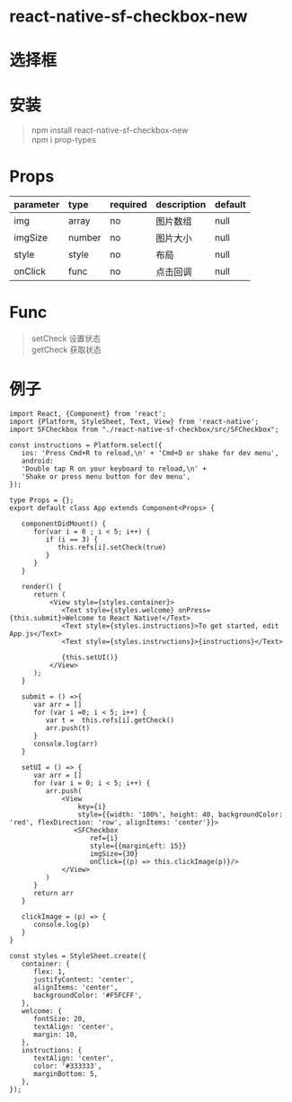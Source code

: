 # react-native-sf-checkbox-new

# 选择框

# 安装
> npm install react-native-sf-checkbox-new  
> npm i prop-types

# Props
|  parameter  |  type  |  required  |   description  |  default  |
|:-----|:-----|:-----|:-----|:-----|
|img|array|no|图片数组|null|
|imgSize|number|no|图片大小|null|
|style|style|no|布局|null
|onClick|func|no|点击回调|null|

# Func
> setCheck 设置状态  
> getCheck 获取状态

# 例子
```
import React, {Component} from 'react';
import {Platform, StyleSheet, Text, View} from 'react-native';
import SFCheckbox from "./react-native-sf-checkbox/src/SFCheckbox";

const instructions = Platform.select({
   ios: 'Press Cmd+R to reload,\n' + 'Cmd+D or shake for dev menu',
   android:
   'Double tap R on your keyboard to reload,\n' +
   'Shake or press menu button for dev menu',
});

type Props = {};
export default class App extends Component<Props> {

   componentDidMount() {
      for(var i = 0 ; i < 5; i++) {
         if (i == 3) {
            this.refs[i].setCheck(true)
         }
      }
   }

   render() {
      return (
          <View style={styles.container}>
             <Text style={styles.welcome} onPress={this.submit}>Welcome to React Native!</Text>
             <Text style={styles.instructions}>To get started, edit App.js</Text>
             <Text style={styles.instructions}>{instructions}</Text>

             {this.setUI()}
          </View>
      );
   }

   submit = () =>{
      var arr = []
      for (var i =0; i < 5; i++) {
         var t =  this.refs[i].getCheck()
         arr.push(t)
      }
      console.log(arr)
   }

   setUI = () => {
      var arr = []
      for (var i = 0; i < 5; i++) {
         arr.push(
             <View
                 key={i}
                 style={{width: '100%', height: 40, backgroundColor: 'red', flexDirection: 'row', alignItems: 'center'}}>
                <SFCheckbox
                    ref={i}
                    style={{marginLeft: 15}}
                    imgSize={30}
                    onClick={(p) => this.clickImage(p)}/>
             </View>
         )
      }
      return arr
   }

   clickImage = (p) => {
      console.log(p)
   }
}

const styles = StyleSheet.create({
   container: {
      flex: 1,
      justifyContent: 'center',
      alignItems: 'center',
      backgroundColor: '#F5FCFF',
   },
   welcome: {
      fontSize: 20,
      textAlign: 'center',
      margin: 10,
   },
   instructions: {
      textAlign: 'center',
      color: '#333333',
      marginBottom: 5,
   },
});

```
